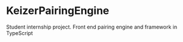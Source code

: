 # KeizerPairingEngine
Student internship project. Front end pairing engine and framework in TypeScript
